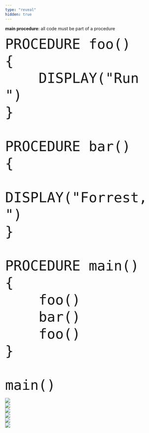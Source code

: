 ```yaml
---
type: "reveal"
hidden: true
---
```

<section>
    <b>main procedure</b>: all code must be part of a procedure
</section>
<section>
    <pre><code style="font-size: 45px; line-height: 55px" class="language-plaintext stretch">PROCEDURE foo()
{
    DISPLAY("Run ")
}<br>
PROCEDURE bar()
{
    DISPLAY("Forrest, ")
}<br>
PROCEDURE main()
{
    foo()
    bar()
    foo()
}<br>
main()</code></pre>
</section>
<section>
	<img class="stretch plain" src="/cc110/images/lab2/trace4_1.png">
</section>
<section>
	<img class="stretch plain" src="/cc110/images/lab2/trace4_3.png">
</section>
<section>
	<img class="stretch plain" src="/cc110/images/lab2/trace4_5.png">
</section>
<section>
	<img class="stretch plain" src="/cc110/images/lab2/trace4_7.png">
</section>
<section>
	<img class="stretch plain" src="/cc110/images/lab2/trace4_8.png">
</section>
<section>
	<img class="stretch plain" src="/cc110/images/lab2/trace4.gif">
</section>

